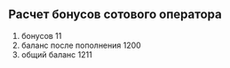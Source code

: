 ## Расчет бонусов сотового оператора

1. бонусов 11
2. баланс после пополнения 1200
3. общий баланс 1211